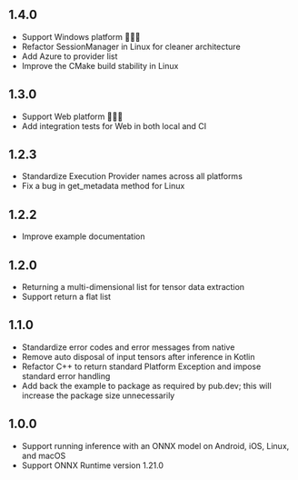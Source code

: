 ## 1.4.0
* Support Windows platform 🎉🎉🎉
* Refactor SessionManager in Linux for cleaner architecture
* Add Azure to provider list
* Improve the CMake build stability in Linux

## 1.3.0
* Support Web platform 🎉🎉🎉
* Add integration tests for Web in both local and CI

## 1.2.3
* Standardize Execution Provider names across all platforms
* Fix a bug in get_metadata method for Linux

## 1.2.2
* Improve example documentation

## 1.2.0
* Returning a multi-dimensional list for tensor data extraction
* Support return a flat list

## 1.1.0
* Standardize error codes and error messages from native
* Remove auto disposal of input tensors after inference in Kotlin
* Refactor C++ to return standard Platform Exception and impose standard error handling
* Add back the example to package as required by pub.dev; this will increase the package size unnecessarily

## 1.0.0
* Support running inference with an ONNX model on Android, iOS, Linux, and macOS
* Support ONNX Runtime version 1.21.0